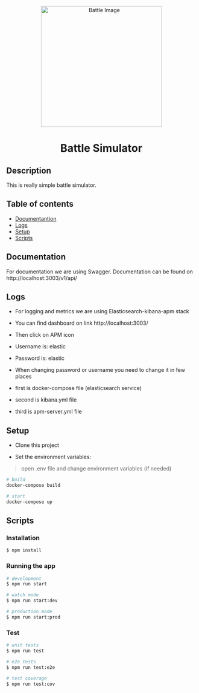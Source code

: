 <p align="center">
  <img src="https://www.jing.fm/clipimg/full/217-2177380_military-clipart-cute-cute-soldiers-clipart.png" width="320" alt="Battle Image" />
</p>
<h1 align="center">Battle Simulator</h1>

## Description

This is really simple battle simulator.

## Table of contents

- [Documentantion](#documentation)
- [Logs](#logs)
- [Setup](#setup)
- [Scripts](#scripts)

## Documentation

For documentation we are using Swagger.
Documentation can be found on http://localhost:3003/v1/api/

## Logs

- For logging and metrics we are using Elasticsearch-kibana-apm stack
- You can find dashboard on link http://localhost:3003/
- Then click on APM icon

- Username is: elastic
- Password is: elastic

- When changing password or username you need to change it in few places
- first is docker-compose file (elasticsearch service)
- second is kibana.yml file
- third is apm-server.yml file

## Setup

- Clone this project

- Set the environment variables:

> open .env file and change environment variables (if needed)

```bash
# build
docker-compose build

# start
docker-compose up
```

## Scripts

### Installation

```bash
$ npm install
```

### Running the app

```bash
# development
$ npm run start

# watch mode
$ npm run start:dev

# production mode
$ npm run start:prod
```

### Test

```bash
# unit tests
$ npm run test

# e2e tests
$ npm run test:e2e

# test coverage
$ npm run test:cov
```
